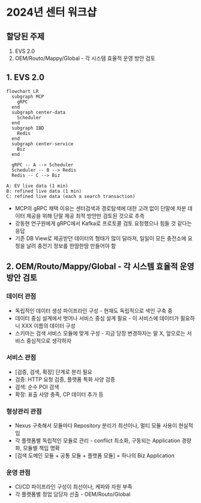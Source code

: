 # 2024년 센터 워크샵

## 할당된 주제

1. EVS 2.0
2. OEM/Routo/Mappy/Global - 각 시스템 효율적 운영 방안 검토

## 1. EVS 2.0

```mermaid
flowchart LR
  subgraph MCP
    gRPC
  end
  subgraph center-data
    Scheduler
  end
  subgraph IBD
    Redis
  end
  subgraph center-service
    Biz
  end

  gRPC -- A --> Scheduler
  Scheduler -- B --> Redis
  Redis -- C --> Biz
```

```text
A: EV live data (1 min)
B: refined live data (1 min)
C: refined live data (each a search transaction)
```

- MCP의 gRPC 채택 이유는 센터검색과 경로탐색에 대한 고려 없이 단말에 차분 데이터 제공을 위해 단말 제공 최적 방안만 검토된 것으로 추측
- 강동현 연구원에게 gRPC에서 Kafka로 프로토콜 검토 요청했으나 힘들 것 같다는 응답
- 기존 DB View로 제공받던 데이터의 형태가 많이 달라져, 일일이 모든 충전소에 요청을 날려 충전기 정보를 한땀한땀 만들어야 함

## 2. OEM/Routo/Mappy/Global - 각 시스템 효율적 운영 방안 검토

### 데이터 관점

- 독립적인 데이터 생성 파이프라인 구성 - 현재도 독립적으로 색인 구축 중
- 데이터 중심 설계에서 벗어나 서비스 중심 설계 필요 - 이 서비스에 데이터가 필요하니 XXX 이름의 데이터 구성
- 스키마는 검색 서비스 모듈에 맞게 구성 - 지금 당장 변경하자는 말 X, 앞으로는 서비스 중심적으로 생각하자

### 서비스 관점

- [검증, 검색, 확장] 단계로 분리 필요
- 검증: HTTP 요청 검증, 플랫폼 특화 사양 검증
- 검색: 순수 POI 검색
- 확장: 표출 사양 충족, CP 데이터 추가 등

### 형상관리 관점

- Nexus 구축해서 모듈마다 Repository 분리가 최선이나, 멀티 모듈 사용이 현실적임
- 각 플랫폼별 독립적인 모듈로 관리 - conflict 최소화, 구동되는 Application 경량화, 모듈별 책임 명확
- [검색 도메인 모듈 + 공통 모듈 + 플랫폼 모듈] = 하나의 Biz Application

### 운영 관점

- CI/CD 파이프라인 구성이 최선이나, 케파와 자원 부족
- 각 플랫폼별 정업 담당자 선출 - OEM/Routo/Global
